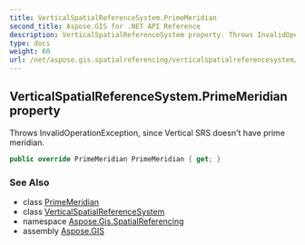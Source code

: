 ```yaml
---
title: VerticalSpatialReferenceSystem.PrimeMeridian
second_title: Aspose.GIS for .NET API Reference
description: VerticalSpatialReferenceSystem property. Throws InvalidOperationException since Vertical SRS doesnt have prime meridian.
type: docs
weight: 60
url: /net/aspose.gis.spatialreferencing/verticalspatialreferencesystem/primemeridian/
---
```

## VerticalSpatialReferenceSystem.PrimeMeridian property

Throws InvalidOperationException, since Vertical SRS doesn't have prime meridian.

```csharp
public override PrimeMeridian PrimeMeridian { get; }
```

### See Also

* class [PrimeMeridian](../../primemeridian/)
* class [VerticalSpatialReferenceSystem](../)
* namespace [Aspose.Gis.SpatialReferencing](../../verticalspatialreferencesystem/)
* assembly [Aspose.GIS](../../../)


